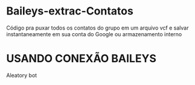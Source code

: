# Baileys-extrac-Contatos
Código pra puxar todos os contatos do grupo em um arquivo vcf e salvar instantaneamente em sua conta do Google ou armazenamento interno 
 # USANDO CONEXÃO BAILEYS
Aleatory bot 
